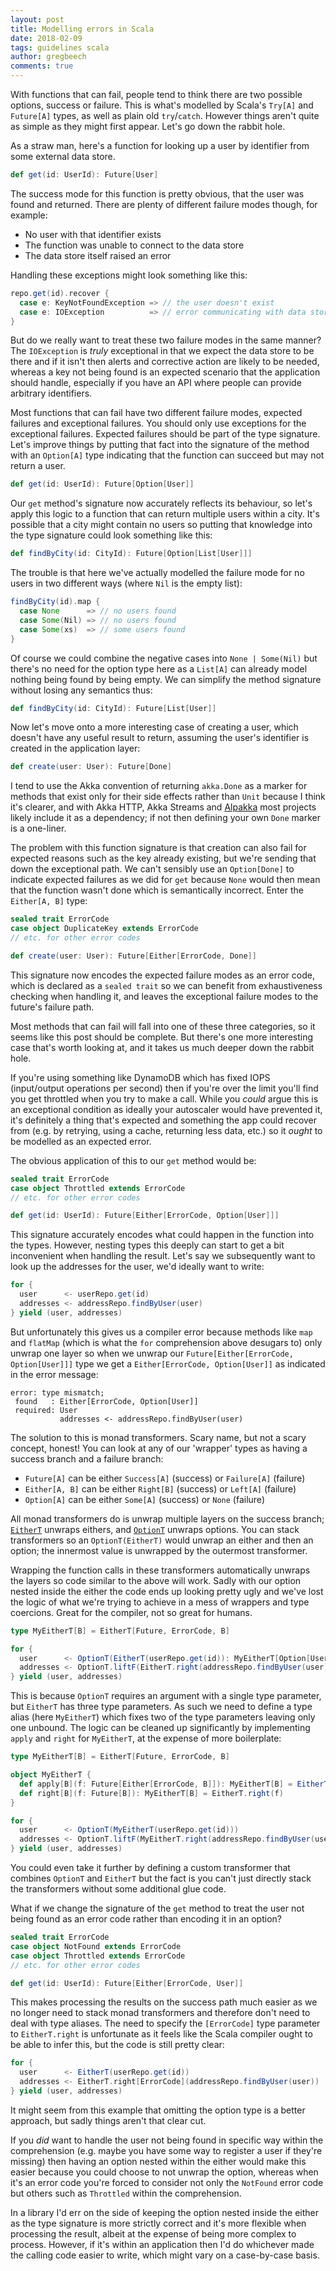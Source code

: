 ```yaml
---
layout: post
title: Modelling errors in Scala
date: 2018-02-09
tags: guidelines scala
author: gregbeech
comments: true
---
```


With functions that can fail, people tend to think there are two possible options, success or failure. This is what's modelled by Scala's `Try[A]` and `Future[A]` types, as well as plain old `try`/`catch`. However things aren't quite as simple as they might first appear. Let's go down the rabbit hole.

As a straw man, here's a function for looking up a user by identifier from some external data store.

```scala
def get(id: UserId): Future[User]
```

The success mode for this function is pretty obvious, that the user was found and returned. There are plenty of different failure modes though, for example:

- No user with that identifier exists
- The function was unable to connect to the data store
- The data store itself raised an error

Handling these exceptions might look something like this:

```scala
repo.get(id).recover {
  case e: KeyNotFoundException => // the user doesn't exist
  case e: IOException          => // error communicating with data store
}
```

But do we really want to treat these two failure modes in the same manner? The `IOException` is _truly_ exceptional in that we expect the data store to be there and if it isn't then alerts and corrective action are likely to be needed, whereas a key not being found is an expected scenario that the application should handle, especially if you have an API where people can provide arbitrary identifiers.

Most functions that can fail have two different failure modes, expected failures and exceptional failures. You should only use exceptions for the exceptional failures. Expected failures should be part of the type signature. Let's improve things by putting that fact into the signature of the method with an `Option[A]` type indicating that the function can succeed but may not return a user.

```scala
def get(id: UserId): Future[Option[User]]
```

Our `get` method's signature now accurately reflects its behaviour, so let's apply this logic to a function that can return multiple users within a city. It's possible that a city might contain no users so putting that knowledge into the type signature could look something like this:

```scala
def findByCity(id: CityId): Future[Option[List[User]]]
```

The trouble is that here we've actually modelled the failure mode for no users in two different ways (where `Nil` is the empty list):

```scala
findByCity(id).map {
  case None      => // no users found
  case Some(Nil) => // no users found
  case Some(xs)  => // some users found
}
```

Of course we could combine the negative cases into `None | Some(Nil)` but there's no need for the option type here as a `List[A]` can already model nothing being found by being empty. We can simplify the method signature without losing any semantics thus:

```scala
def findByCity(id: CityId): Future[List[User]]
```

Now let's move onto a more interesting case of creating a user, which doesn't have any useful result to return, assuming the user's identifier is created in the application layer:

```scala
def create(user: User): Future[Done]
```

I tend to use the Akka convention of returning `akka.Done` as a marker for methods that exist only for their side effects rather than `Unit` because I think it's clearer, and with Akka HTTP, Akka Streams and [Alpakka](https://developer.lightbend.com/docs/alpakka/current/) most projects likely include it as a dependency; if not then defining your own `Done` marker is a one-liner.

The problem with this function signature is that creation can also fail for expected reasons such as the key already existing, but we're sending that down the exceptional path. We can't sensibly use an `Option[Done]` to indicate expected failures as we did for `get` because `None` would then mean that the function wasn't done which is semantically incorrect. Enter the `Either[A, B]` type:

```scala
sealed trait ErrorCode
case object DuplicateKey extends ErrorCode
// etc. for other error codes

def create(user: User): Future[Either[ErrorCode, Done]]
```

This signature now encodes the expected failure modes as an error code, which is declared as a `sealed trait` so we can benefit from exhaustiveness checking when handling it, and leaves the exceptional failure modes to the future's failure path.

Most methods that can fail will fall into one of these three categories, so it seems like this post should be complete. But there's one more interesting case that's worth looking at, and it takes us much deeper down the rabbit hole.

If you're using something like DynamoDB which has fixed IOPS (input/output operations per second) then if you're over the limit you'll find you get throttled when you try to make a call. While you _could_ argue this is an exceptional condition as ideally your autoscaler would have prevented it, it's definitely a thing that's expected and something the app could recover from (e.g. by retrying, using a cache, returning less data, etc.) so it _ought_ to be modelled as an expected error.

The obvious application of this to our `get` method would be:

```scala
sealed trait ErrorCode
case object Throttled extends ErrorCode
// etc. for other error codes

def get(id: UserId): Future[Either[ErrorCode, Option[User]]]
```

This signature accurately encodes what could happen in the function into the types. However, nesting types this deeply can start to get a bit inconvenient when handling the result. Let's say we subsequently want to look up the addresses for the user, we'd ideally want to write:

```scala
for {
  user      <- userRepo.get(id)
  addresses <- addressRepo.findByUser(user)
} yield (user, addresses)
```

But unfortunately this gives us a compiler error because methods like `map` and `flatMap` (which is what the `for` comprehension above desugars to) only unwrap one layer so when we unwrap our `Future[Either[ErrorCode, Option[User]]]` type we get a `Either[ErrorCode, Option[User]]` as indicated in the error message:

    error: type mismatch;
     found   : Either[ErrorCode, Option[User]]
     required: User
               addresses <- addressRepo.findByUser(user)

The solution to this is monad transformers. Scary name, but not a scary concept, honest! You can look at any of our 'wrapper' types as having a success branch and a failure branch:

- `Future[A]` can be either `Success[A]` (success) or `Failure[A]` (failure)
- `Either[A, B]` can be either `Right[B]` (success) or `Left[A]` (failure)
- `Option[A]` can be either `Some[A]` (success) or `None` (failure)

All monad transformers do is unwrap multiple layers on the success branch; [`EitherT`](https://typelevel.org/cats/datatypes/eithert.html) unwraps eithers, and [`OptionT`](https://typelevel.org/cats/datatypes/optiont.html) unwraps options. You can stack transformers so an `OptionT(EitherT)` would unwrap an either and then an option; the innermost value is unwrapped by the outermost transformer.

Wrapping the function calls in these transformers automatically unwraps the layers so code similar to the above will work. Sadly with our option nested inside the either the code ends up looking pretty ugly and we've lost the logic of what we're trying to achieve in a mess of wrappers and type coercions. Great for the compiler, not so great for humans.

```scala
type MyEitherT[B] = EitherT[Future, ErrorCode, B]

for {
  user      <- OptionT(EitherT(userRepo.get(id)): MyEitherT[Option[User]])
  addresses <- OptionT.liftF(EitherT.right(addressRepo.findByUser(user)): MyEitherT[List[Address]])
} yield (user, addresses)
```

This is because `OptionT` requires an argument with a single type parameter, but `EitherT` has three type parameters. As such we need to define a type alias (here `MyEitherT`) which fixes two of the type parameters leaving only one unbound. The logic can be cleaned up significantly by implementing `apply` and `right` for `MyEitherT`, at the expense of more boilerplate:

```scala
type MyEitherT[B] = EitherT[Future, ErrorCode, B]

object MyEitherT {
  def apply[B](f: Future[Either[ErrorCode, B]]): MyEitherT[B] = EitherT(f)
  def right[B](f: Future[B]): MyEitherT[B] = EitherT.right(f)
}

for {
  user      <- OptionT(MyEitherT(userRepo.get(id)))
  addresses <- OptionT.liftF(MyEitherT.right(addressRepo.findByUser(user)))
} yield (user, addresses)
```

You could even take it further by defining a custom transformer that combines `OptionT` and `EitherT` but the fact is you can't just directly stack the transformers without some additional glue code.

What if we change the signature of the `get` method to treat the user not being found as an error code rather than encoding it in an option?

```scala
sealed trait ErrorCode
case object NotFound extends ErrorCode
case object Throttled extends ErrorCode
// etc. for other error codes

def get(id: UserId): Future[Either[ErrorCode, User]]
```

This makes processing the results on the success path much easier as we no longer need to stack monad transformers and therefore don't need to deal with type aliases. The need to specify the `[ErrorCode]` type parameter to `EitherT.right` is unfortunate as it feels like the Scala compiler ought to be able to infer this, but the code is still pretty clear:

```scala
for {
  user      <- EitherT(userRepo.get(id))
  addresses <- EitherT.right[ErrorCode](addressRepo.findByUser(user))
} yield (user, addresses)
```

It might seem from this example that omitting the option type is a better approach, but sadly things aren't that clear cut.

If you _did_ want to handle the user not being found in specific way within the comprehension (e.g. maybe you have some way to register a user if they're missing) then having an option nested within the either would make this easier because you could choose to not unwrap the option, whereas when it's an error code you're forced to consider not only the `NotFound` error code but others such as `Throttled` within the comprehension.

In a library I'd err on the side of keeping the option nested inside the either as the type signature is more strictly correct and it's more flexible when processing the result, albeit at the expense of being more complex to process. However, if it's within an application then I'd do whichever made the calling code easier to write, which might vary on a case-by-case basis.
